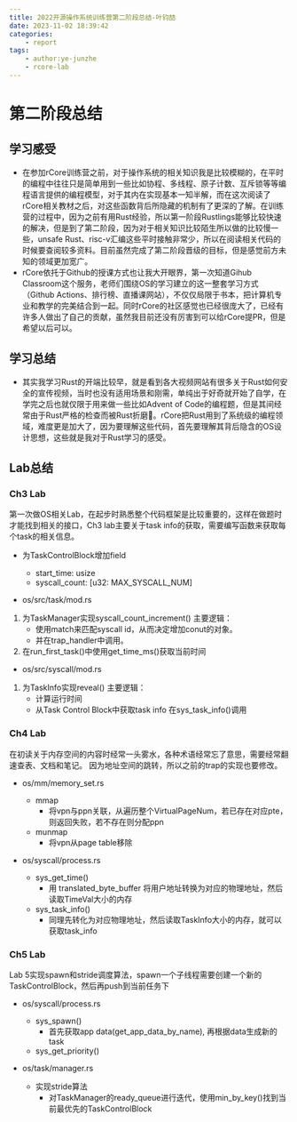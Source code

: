 ```yaml
---
title: 2022开源操作系统训练营第二阶段总结-叶钧喆
date: 2023-11-02 18:39:42
categories:
    - report
tags:
    - author:ye-junzhe
    - rcore-lab
---
```


# 第二阶段总结

## 学习感受

- 在参加rCore训练营之前，对于操作系统的相关知识我是比较模糊的，在平时的编程中往往只是简单用到一些比如协程、多线程、原子计数、互斥锁等等编程语言提供的编程模型，对于其内在实现基本一知半解，而在这次阅读了rCore相关教材之后，对这些函数背后所隐藏的机制有了更深的了解。在训练营的过程中，因为之前有用Rust经验，所以第一阶段Rustlings能够比较快速的解决，但是到了第二阶段，因为对于相关知识比较陌生所以做的比较慢一些，unsafe Rust、risc-v汇编这些平时接触非常少，所以在阅读相关代码的时候要查阅较多资料。目前虽然完成了第二阶段晋级的目标，但是感觉前方未知的领域更加宽广。
- rCore依托于Github的授课方式也让我大开眼界，第一次知道Gihub Classroom这个服务，老师们围绕OS的学习建立的这一整套学习方式（Github Actions、排行榜、直播课网站），不仅仅局限于书本，把计算机专业和教学的完美结合到一起。同时rCore的社区感觉也已经很庞大了，已经有许多人做出了自己的贡献，虽然我目前还没有厉害到可以给rCore提PR，但是希望以后可以。

## 学习总结

- 其实我学习Rust的开端比较早，就是看到各大视频网站有很多关于Rust如何安全的宣传视频，当时也没有适用场景和刚需，单纯出于好奇就开始了自学，在学完之后也就仅限于用来做一些比如Advent of Code的编程题，但是其间经常由于Rust严格的检查而被Rust折磨🤣。rCore把Rust用到了系统级的编程领域，难度更是加大了，因为要理解这些代码，首先要理解其背后隐含的OS设计思想，这些就是我对于Rust学习的感受。

## Lab总结

### Ch3 Lab 

第一次做OS相关Lab，在起步时熟悉整个代码框架是比较重要的，这样在做题时才能找到相关的接口，Ch3 lab主要关于task info的获取，需要编写函数来获取每个task的相关信息。

- 为TaskControlBlock增加field
    - start_time: usize
    - syscall_count: [u32: MAX_SYSCALL_NUM]

- os/src/task/mod.rs
1. 为TaskManager实现syscall_count_increment()
    主要逻辑：
    - 使用match来匹配syscall id，从而决定增加conut的对象。
    - 并在trap_handler中调用。
2. 在run_first_task()中使用get_time_ms()获取当前时间

- os/src/syscall/mod.rs
1. 为TaskInfo实现reveal()
    主要逻辑：
    - 计算运行时间
    - 从Task Control Block中获取task info
    在sys_task_info()调用

### Ch4 Lab

在初读关于内存空间的内容时经常一头雾水，各种术语经常忘了意思，需要经常翻速查表、文档和笔记。
因为地址空间的跳转，所以之前的trap的实现也要修改。

- os/mm/memory_set.rs
    - mmap
        - 将vpn与ppn关联，从遍历整个VirtualPageNum，若已存在对应pte，则返回失败，若不存在则分配ppn
    - munmap
        - 将vpn从page table移除


- os/syscall/process.rs
    - sys_get_time()
        - 用 translated_byte_buffer 将用户地址转换为对应的物理地址，然后读取TimeVal大小的内存
    - sys_task_info()
        - 同理先转化为对应物理地址，然后读取TaskInfo大小的内存，就可以获取task_info

### Ch5 Lab

Lab 5实现spawn和stride调度算法，spawn一个子线程需要创建一个新的TaskControlBlock，然后再push到当前任务下

- os/syscall/process.rs
    - sys_spawn()
        - 首先获取app data(get_app_data_by_name), 再根据data生成新的task
    - sys_get_priority()

- os/task/manager.rs
    - 实现stride算法
        - 对TaskManager的ready_queue进行迭代，使用min_by_key()找到当前最优先的TaskControlBlock

